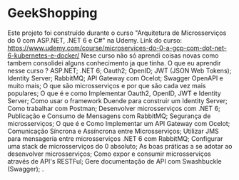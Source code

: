 # GeekShopping
Este projeto foi construído durante o curso "Arquitetura de Microsserviços do 0 com ASP.NET, .NET 6 e C#" na Udemy.
Link do curso: https://www.udemy.com/course/microservices-do-0-a-gcp-com-dot-net-6-kubernetes-e-docker/
Nese curso não só aprendi coisas novas como tambem consolidei alguns conhecimento ja que tinha.
O que eu aprendir nesse curso ?
ASP.NET;
.NET 6;
Oauth2;
OpenID;
JWT (JSON Web Tokens);
Identity Server;
RabbitMQ;
API Gateway com Ocelot;
Swagger OpenAPI e muito mais;
O que são microsserviços e por que são cada vez mais populares;
O que é e como Implementar Oauth2, OpenID, JWT e Identity Server;
Como usar o framework Duende para construir um Identity Server;
Como trabalhar com Postman;
Desenvolver microsserviços com .NET 6;
Publicação e Consumo de Mensagens com RabbitMQ;
Segurança de microsserviços;
O que é e Como Implementar um API Gateway com Ocelot;
Comunicação Síncrona e Assíncrona entre Microsserviços;
Utilizar JMS para mensageria entre microsserviços .NET 6 com RabbitMQ;
Configurar uma stack de microsserviços do 0 absoluto;
As boas práticas a se adotar ao desenvolver microsserviços;
Como expor e consumir microsserviços através de API's RESTFul;
Gere documentação de API com Swashbuckle (Swagger);
.
